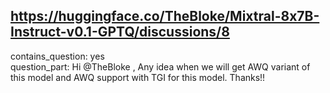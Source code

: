 ## https://huggingface.co/TheBloke/Mixtral-8x7B-Instruct-v0.1-GPTQ/discussions/8

contains_question: yes  
question_part: Hi @TheBloke , Any idea when we will get AWQ variant of this model and AWQ support with TGI for this model. Thanks!!